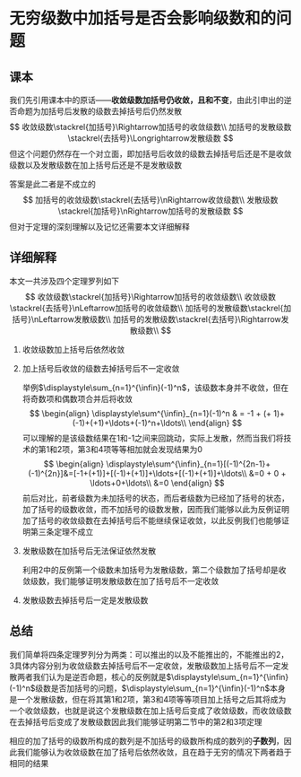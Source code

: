 # 无穷级数中加括号是否会影响级数和的问题

## 课本

我们先引用课本中的原话——**收敛级数加括号仍收敛，且和不变**，由此引申出的逆否命题为加括号后发散的级数去掉括号后仍然发散
$$
收敛级数\stackrel{加括号}\Rightarrow加括号的收敛级数\\
加括号的发散级数\stackrel{去括号}\Longrightarrow发散级数
$$
但这个问题仍然存在一个对立面，即加括号后收敛的级数去掉括号后还是不是收敛级数以及发散级数在加上括号后还是不是发散级数

答案是此二者是不成立的
$$
加括号的收敛级数\stackrel{去括号}\nRightarrow收敛级数\\
发散级数\stackrel{加括号}\nRightarrow加括号的发散级数
$$
但对于定理的深刻理解以及记忆还需要本文详细解释

## 详细解释

本文一共涉及四个定理罗列如下
$$
收敛级数\stackrel{加括号}\Rightarrow加括号的收敛级数\\
收敛级数\stackrel{去括号}\nLeftarrow加括号的收敛级数\\
加括号的发散级数\stackrel{加括号}\nLeftarrow发散级数\\
加括号的发散级数\stackrel{去括号}\Rightarrow发散级数\\
$$

1. 收敛级数加上括号后依然收敛

2. 加上括号后收敛的级数去掉括号后不一定收敛

   举例$\displaystyle\sum_{n=1}^{\infin}(-1)^n$，该级数本身并不收敛，但在将奇数项和偶数项合并后将收敛
   $$
   \begin{align}
   \displaystyle\sum^{\infin}_{n=1}(-1)^n & = -1 + (+ 1)+(-1)+(+1)+\ldots+(-1)^n+\ldots\\
   \end{align}
   $$
   可以理解的是该级数结果在1和-1之间来回跳动，实际上发散，然而当我们将技术的第1和2项，第3和4项等等相加就会发现结果为0
   $$
   \begin{align}
   \displaystyle\sum^{\infin}_{n=1}[(-1)^{2n-1}+(-1)^{2n}]&=[-1+(+1)]+[(-1)+(+1)]+\ldots+[(-1)+(+1)]+\ldots\\
   &=0 + 0 + \ldots+0+\ldots\\
   &=0
   \end{align}
   $$
   前后对比，前者级数为未加括号的状态，而后者级数为已经加了括号的状态，加了括号的级数收敛，而不加括号的级数发散，因而我们能够以此为反例证明加了括号的收敛级数在去掉括号后不能继续保证收敛，以此反例我们也能够证明第三条定理不成立

3. 发散级数在加括号后无法保证依然发散

   利用2中的反例第一个级数未加括号为发散级数，第二个级数加了括号却是收敛级数，我们能够证明发散级数在加了括号后不一定收敛

4. 发散级数去掉括号后一定是发散级数

## 总结

我们简单将四条定理罗列分为两类：可以推出的以及不能推出的，不能推出的2，3具体内容分别为收敛级数去掉括号后不一定收敛，发散级数加上括号后不一定发散两者我们认为是逆否命题，核心的反例就是$\displaystyle\sum_{n=1}^{\infin}(-1)^n$级数是否加括号的问题，$\displaystyle\sum_{n=1}^{\infin}(-1)^n$本身是一个发散级数，但在将其第1和2项，第3和4项等等项目加上括号之后其将成为一个收敛级数，也就是说这个发散级数在加上括号后变成了收敛级数，而收敛级数在去掉括号后变成了发散级数因此我们能够证明第二节中的第2和3项定理

相应的加了括号的级数所构成的数列是不加括号的级数所构成的数列的**子数列**，因此我们能够认为收敛级数在加了括号后依然收敛，且在趋于无穷的情况下两者趋于相同的结果